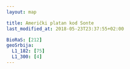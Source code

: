 ```yaml
---
layout: map

title: Američki platan kod Sonte
last_modified_at: 2018-05-23T23:37:55+02:00

BioRaS: [212]
geoSrbija:
  L1_182: [75]
  L1_300: [4]
---
```


